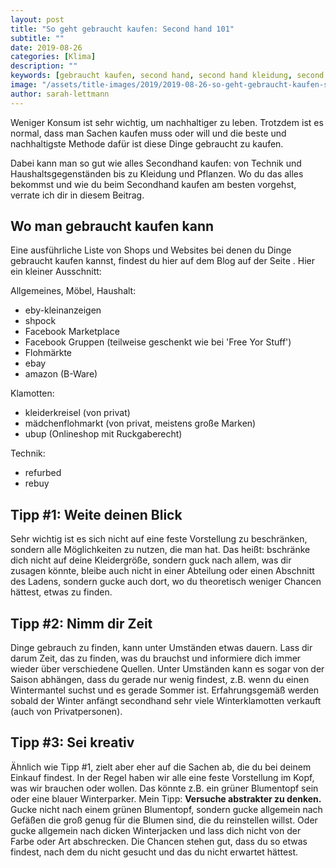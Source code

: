 ```yaml
---
layout: post
title: "So geht gebraucht kaufen: Second hand 101"
subtitle: ""
date: 2019-08-26
categories: [Klima]
description: ""
keywords: [gebraucht kaufen, second hand, second hand kleidung, second hand möbel]
image: "/assets/title-images/2019/2019-08-26-so-geht-gebraucht-kaufen-second-hand-101.jpg"
author: sarah-lettmann
---
```

Weniger Konsum ist sehr wichtig, um nachhaltiger zu leben. Trotzdem ist es normal, dass man Sachen kaufen muss oder will und die beste und nachhaltigste Methode dafür ist diese Dinge gebraucht zu kaufen.

Dabei kann man so gut wie alles Secondhand kaufen: von Technik und Haushaltsgegenständen bis zu Kleidung und Pflanzen. Wo du das alles bekommst und wie du beim Secondhand kaufen am besten vorgehst, verrate ich dir in diesem Beitrag.

## Wo man gebraucht kaufen kann
Eine ausführliche Liste von Shops und Websites bei denen du Dinge gebraucht kaufen kannst, findest du hier auf dem Blog auf der Seite [](). Hier ein kleiner Ausschnitt:

Allgemeines, Möbel, Haushalt:
- eby-kleinanzeigen
- shpock
- Facebook Marketplace
- Facebook Gruppen (teilweise geschenkt wie bei 'Free Yor Stuff')
- Flohmärkte
- ebay
- amazon (B-Ware)

Klamotten:
- kleiderkreisel (von privat)
- mädchenflohmarkt (von privat, meistens große Marken)
- ubup (Onlineshop mit Ruckgaberecht)

Technik:
- refurbed
- rebuy

## Tipp #1: Weite deinen Blick
Sehr wichtig ist es sich nicht auf eine feste Vorstellung zu beschränken, sondern alle Möglichkeiten zu nutzen, die man hat. Das heißt: bschränke dich nicht auf deine Kleidergröße, sondern guck nach allem, was dir zusagen könnte, bleibe auch nicht in einer Abteilung oder einen Abschnitt des Ladens, sondern gucke auch dort, wo du theoretisch weniger Chancen hättest, etwas zu finden.

## Tipp #2: Nimm dir Zeit
Dinge gebrauch zu finden, kann unter Umständen etwas dauern. Lass dir darum Zeit, das zu finden, was du brauchst und informiere dich immer wieder über verschiedene Quellen. Unter Umständen kann es sogar von der Saison abhängen, dass du gerade nur wenig findest, z.B. wenn du einen Wintermantel suchst und es gerade Sommer ist. Erfahrungsgemäß werden sobald der Winter anfängt secondhand sehr viele Winterklamotten verkauft (auch von Privatpersonen).

## Tipp #3: Sei kreativ
Ähnlich wie Tipp #1, zielt aber eher auf die Sachen ab, die du bei deinem Einkauf findest. In der Regel haben wir alle eine feste Vorstellung im Kopf, was wir brauchen oder wollen. Das könnte z.B. ein grüner Blumentopf sein oder eine blauer Winterparker. Mein Tipp: **Versuche abstrakter zu denken.** Gucke nicht nach einem grünen Blumentopf, sondern gucke allgemein nach Gefäßen die groß genug für die Blumen sind, die du reinstellen willst. Oder gucke allgemein nach dicken Winterjacken und lass dich nicht von der Farbe oder Art abschrecken. Die Chancen stehen gut, dass du so etwas findest, nach dem du nicht gesucht und das du nicht erwartet hättest.
